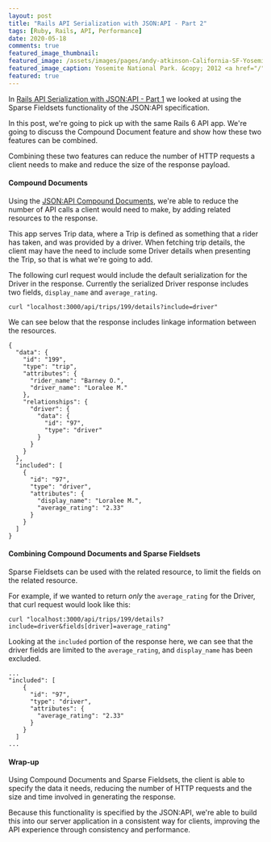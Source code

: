 ```yaml
---
layout: post
title: "Rails API Serialization with JSON:API - Part 2"
tags: [Ruby, Rails, API, Performance]
date: 2020-05-18
comments: true
featured_image_thumbnail:
featured_image: /assets/images/pages/andy-atkinson-California-SF-Yosemite-June-2012.jpg
featured_image_caption: Yosemite National Park. &copy; 2012 <a href="/">Andy Atkinson</a>
featured: true
---
```


In [Rails API Serialization with JSON:API - Part 1](rails-api-serialization-json-api-part-1) we looked at using the Sparse Fieldsets functionality of the JSON:API specification.

In this post, we're going to pick up with the same Rails 6 API app. We're going to discuss the Compound Document feature and show how these two features can be combined.

Combining these two features can reduce the number of HTTP requests a client needs to make and reduce the size of the response payload.

#### Compound Documents

Using the [JSON:API Compound Documents](https://jsonapi.org/format/#document-compound-documents), we're able to reduce the number of API calls a client would need to make, by adding related resources to the response.

This app serves Trip data, where a Trip is defined as something that a rider has taken, and was provided by a driver. When fetching trip details, the client may have the need to include some Driver details when presenting the Trip, so that is what we're going to add.

The following curl request would include the default serialization for the Driver in the response. Currently the serialized Driver response includes two fields, `display_name` and `average_rating`.

```
curl "localhost:3000/api/trips/199/details?include=driver"
```

We can see below that the response includes linkage information between the resources.

```
{
  "data": {
    "id": "199",
    "type": "trip",
    "attributes": {
      "rider_name": "Barney O.",
      "driver_name": "Loralee M."
    },
    "relationships": {
      "driver": {
        "data": {
          "id": "97",
          "type": "driver"
        }
      }
    }
  },
  "included": [
    {
      "id": "97",
      "type": "driver",
      "attributes": {
        "display_name": "Loralee M.",
        "average_rating": "2.33"
      }
    }
  ]
}
```

#### Combining Compound Documents and Sparse Fieldsets

Sparse Fieldsets can be used with the related resource, to limit the fields on the related resource.

For example, if we wanted to return *only* the `average_rating` for the Driver, that curl request would look like this:

```
curl "localhost:3000/api/trips/199/details?include=driver&fields[driver]=average_rating"
```

Looking at the `included` portion of the response here, we can see that the driver fields are limited to the `average_rating`, and `display_name` has been excluded.

```
...
"included": [
    {
      "id": "97",
      "type": "driver",
      "attributes": {
        "average_rating": "2.33"
      }
    }
  ]
...
```


#### Wrap-up

Using Compound Documents and Sparse Fieldsets, the client is able to specify the data it needs, reducing the number of HTTP requests and the size and time involved in generating the response.

Because this functionality is specified by the JSON:API, we're able to build this into our server application in a consistent way for clients, improving the API experience through consistency and performance.

